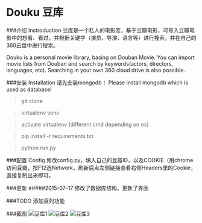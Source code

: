 # Douku 豆库

###介绍 Instroduction
豆库是一个私人的电影库，基于豆瓣电影，可导入豆瓣电影中的想看、看过，并根据关键字（演员、导演、语言等）进行搜索，并在自己的360云盘中进行搜索。

Douku is a personal movie library, basing on Douban Movie. You can import movie lists from Douban and search by keywords(actors, directors, languages, etc). Searching in your own 360 cloud drive is also possible.

###安装 Installation
请先安装mongodb！ Please install mongodb which is used as database!
>git clone

>virtualenv venv

>activate virtualenv (different cmd depending on os)

>pip install -r requirements.txt

>python run.py

###配置 Config
修改config.py，填入自己的豆瓣ID，以及COOKIE（用chrome访问豆瓣，按F12选Network，刷新后点左侧链接查看右侧Headers里的Cookie，直接复制出来即可。

###更新
#####2015-07-17
修改了数据库结构，更新了界面

###TODO
添加豆列功能

###截图
![豆库1](http://limuxy.qiniudn.com/wp-content/uploads/2015/07/Ashampoo_Snap_2015.07.17_15h54m41s_004_.png)
![豆库2](http://limuxy.qiniudn.com/wp-content/uploads/2015/07/Ashampoo_Snap_2015.07.17_15h59m16s_005_.png)
![豆库3](http://limuxy.qiniudn.com/wp-content/uploads/2015/07/Ashampoo_Snap_2015.07.17_15h59m54s_006_.png)
